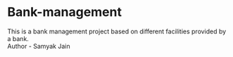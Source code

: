# Bank-management
This is a bank management project based on different facilities provided by a bank.
<br>
Author - Samyak Jain
